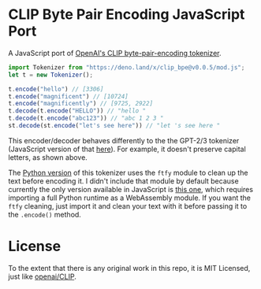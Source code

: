 # CLIP Byte Pair Encoding JavaScript Port
A JavaScript port of [OpenAI's CLIP byte-pair-encoding tokenizer](https://github.com/openai/CLIP/blob/3bee28119e6b28e75b82b811b87b56935314e6a5/clip/simple_tokenizer.py).

```js
import Tokenizer from "https://deno.land/x/clip_bpe@v0.0.5/mod.js";
let t = new Tokenizer();

t.encode("hello") // [3306]
t.encode("magnificent") // [10724]
t.encode("magnificently") // [9725, 2922]
t.decode(t.encode("HELLO")) // "hello "
t.decode(t.encode("abc123")) // "abc 1 2 3 "
st.decode(st.encode("let's see here")) // "let 's see here "
```

This encoder/decoder behaves differently to the the GPT-2/3 tokenizer (JavaScript version of that [here](https://github.com/latitudegames/GPT-3-Encoder)). For example, it doesn't preserve capital letters, as shown above.

The [Python version](https://github.com/openai/CLIP/blob/3bee28119e6b28e75b82b811b87b56935314e6a5/clip/simple_tokenizer.py) of this tokenizer uses the `ftfy` module to clean up the text before encoding it. I didn't include that module by default because currently the only version available in JavaScript is [this one](https://github.com/josephrocca/ftfy-pyodide), which requires importing a full Python runtime as a WebAssembly module. If you want the `ftfy` cleaning, just import it and clean your text with it before passing it to the `.encode()` method.

# License

To the extent that there is any original work in this repo, it is MIT Licensed, just like [openai/CLIP](https://github.com/openai/CLIP).
